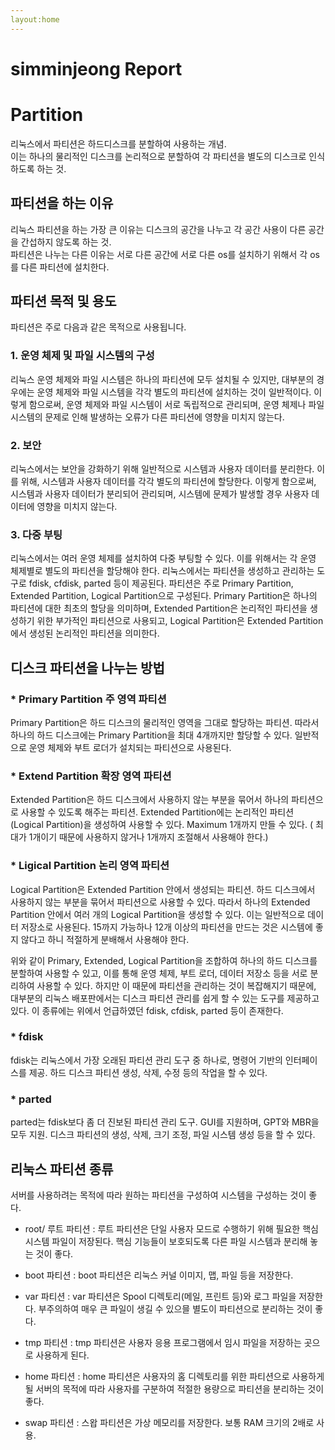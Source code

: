 ```yaml
---
layout:home
---
```


# simminjeong Report

# Partition

리눅스에서 파티션은 하드디스크를 분할하여 사용하는 개념.  
이는 하나의 물리적인 디스크를 논리적으로 분할하여 각 파티션을 별도의 디스크로 인식하도록 하는 것.

## 파티션을 하는 이유
리눅스 파티션을 하는 가장 큰 이유는 디스크의 공간을 나누고 각 공간 사용이 다른 공간을 간섭하지 않도록 하는 것.  
파티션은 나누는 다른 이유는 서로 다른 공간에 서로 다른 os를 설치하기 위해서 각 os 를 다른 파티션에 설치한다.

## 파티션 목적 및 용도

파티션은 주로 다음과 같은 목적으로 사용됩니다.

### 1. 운영 체제 및 파일 시스템의 구성
리눅스 운영 체제와 파일 시스템은 하나의 파티션에 모두 설치될 수 있지만, 대부분의 경우에는 운영 체제와 파일 시스템을 각각 별도의 파티션에 설치하는 것이 일반적이다. 
이렇게 함으로써, 운영 체제와 파일 시스템이 서로 독립적으로 관리되며, 운영 체제나 파일 시스템의 문제로 인해 발생하는 오류가 다른 파티션에 영향을 미치지 않는다.
### 2. 보안
리눅스에서는 보안을 강화하기 위해 일반적으로 시스템과 사용자 데이터를 분리한다. 
이를 위해, 시스템과 사용자 데이터를 각각 별도의 파티션에 할당한다. 이렇게 함으로써, 시스템과 사용자 데이터가 분리되어 관리되며, 시스템에 문제가 발생할 경우 사용자 데이터에 영향을 미치지 않는다.
### 3. 다중 부팅
리눅스에서는 여러 운영 체제를 설치하여 다중 부팅할 수 있다. 이를 위해서는 각 운영 체제별로 별도의 파티션을 할당해야 한다.
리눅스에서는 파티션을 생성하고 관리하는 도구로 fdisk, cfdisk, parted 등이 제공된다. 
파티션은 주로 Primary Partition, Extended Partition, Logical Partition으로 구성된다. 
Primary Partition은 하나의 파티션에 대한 최초의 할당을 의미하며, Extended Partition은 논리적인 파티션을 생성하기 위한 부가적인 파티션으로 사용되고, Logical Partition은 Extended Partition에서 생성된 논리적인 파티션을 의미한다.

## 디스크 파티션을 나누는 방법

### * Primary Partition 주 영역 파티션  
Primary Partition은 하드 디스크의 물리적인 영역을 그대로 할당하는 파티션. 
따라서 하나의 하드 디스크에는 Primary Partition을 최대 4개까지만 할당할 수 있다. 일반적으로 운영 체제와 부트 로더가 설치되는 파티션으로 사용된다.

### * Extend Partition 확장 영역 파티션  
Extended Partition은 하드 디스크에서 사용하지 않는 부분을 묶어서 하나의 파티션으로 사용할 수 있도록 해주는 파티션.
Extended Partition에는 논리적인 파티션(Logical Partition)을 생성하여 사용할 수 있다.
Maximum 1개까지 만들 수 있다. ( 최대가 1개이기 때문에 사용하지 않거나 1개까지 조절해서 사용해야 한다.)

### * Ligical Partition 논리 영역 파티션  
Logical Partition은 Extended Partition 안에서 생성되는 파티션.
하드 디스크에서 사용하지 않는 부분을 묶어서 파티션으로 사용할 수 있다. 따라서 하나의 Extended Partition 안에서 여러 개의 Logical Partition을 생성할 수 있다. 
이는 일반적으로 데이터 저장소로 사용된다.
15까지 가능하나 12개 이상의 파티션을 만드는 것은 시스템에 좋지 않다고 하니 적절하게 분배해서 사용해야 한다.
    
       
위와 같이 Primary, Extended, Logical Partition을 조합하여 하나의 하드 디스크를 분할하여 사용할 수 있고, 이를 통해 운영 체제, 부트 로더, 데이터 저장소 등을 서로 분리하여 사용할 수 있다. 
하지만 이 때문에 파티션을 관리하는 것이 복잡해지기 때문에, 대부분의 리눅스 배포판에서는 디스크 파티션 관리를 쉽게 할 수 있는 도구를 제공하고 있다. 이 종류에는 위에서 언급하였던 fdisk, cfdisk, parted 등이 존재한다.

### * fdisk
fdisk는 리눅스에서 가장 오래된 파티션 관리 도구 중 하나로, 명령어 기반의 인터페이스를 제공. 하드 디스크 파티션 생성, 삭제, 수정 등의 작업을 할 수 있다.

### * parted
parted는 fdisk보다 좀 더 진보된 파티션 관리 도구. GUI를 지원하며, GPT와 MBR을 모두 지원. 디스크 파티션의 생성, 삭제, 크기 조정, 파일 시스템 생성 등을 할 수 있다.

## 리눅스 파티션 종류
서버를 사용하려는 목적에 따라 원하는 파티션을 구성하여 시스템을 구성하는 것이 좋다.

* root/ 루트 파티션
: 루트 파티션은 단일 사용자 모드로 수행하기 위해 필요한 핵심 시스템 파일이 저장된다. 핵심 기능들이 보호되도록 다른 파일 시스템과 분리해 놓는 것이 좋다.

* boot 파티션
: boot 파티션은 리눅스 커널 이미지, 맵, 파일 등을 저장한다.

* var 파티션
: var 파티션은 Spool 디렉토리(메일, 프린트 등)와 로그 파일을 저장한다. 
부주의하여 매우 큰 파일이 생길 수 있으믈 별도이 파티션으로 분리하는 것이 좋다.

* tmp 파티션
: tmp 파티션은 사용자 응용 프로그램에서 임시 파일을 저장하는 곳으로 사용하게 된다. 

* home 파티션 
: home 파티션은 사용자의 홈 디렉토리를 위한 파티션으로 사용하게 될 서버의 목적에 따라 사용자를 구분하여 적절한 용량으로 파티션을 분리하는 것이 좋다.

* swap 파티션
: 스왑 파티션은 가상 메모리를 저장한다. 보통 RAM 크기의 2배로 사용.